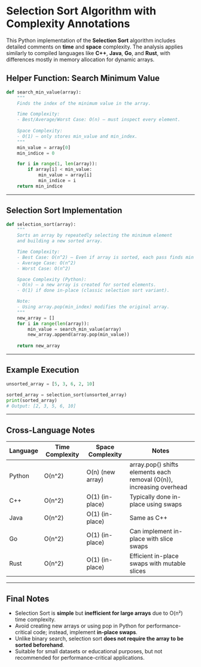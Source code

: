 # Selection Sort Algorithm with Complexity Annotations

This Python implementation of the **Selection Sort** algorithm includes detailed comments on **time** and **space** complexity. The analysis applies similarly to compiled languages like **C++**, **Java**, **Go**, and **Rust**, with differences mostly in memory allocation for dynamic arrays.

## Helper Function: Search Minimum Value

```python
def search_min_value(array):
    """
    Finds the index of the minimum value in the array.

    Time Complexity:
    - Best/Average/Worst Case: O(n) — must inspect every element.
    
    Space Complexity:
    - O(1) — only stores min_value and min_index.
    """
    min_value = array[0]
    min_indice = 0

    for i in range(1, len(array)):
        if array[i] < min_value:
            min_value = array[i]
            min_indice = i
    return min_indice
```

---

## Selection Sort Implementation

```python
def selection_sort(array):
    """
    Sorts an array by repeatedly selecting the minimum element
    and building a new sorted array.

    Time Complexity:
    - Best Case: O(n^2) — Even if array is sorted, each pass finds min value.
    - Average Case: O(n^2)
    - Worst Case: O(n^2)

    Space Complexity (Python):
    - O(n) — a new array is created for sorted elements.
    - O(1) if done in-place (classic selection sort variant).

    Note:
    - Using array.pop(min_index) modifies the original array.
    """
    new_array = []
    for i in range(len(array)):
        min_value = search_min_value(array)
        new_array.append(array.pop(min_value))
    
    return new_array
```

---

## Example Execution

```python
unsorted_array = [5, 3, 6, 2, 10]

sorted_array = selection_sort(unsorted_array)
print(sorted_array)
# Output: [2, 3, 5, 6, 10]
```

---

## Cross-Language Notes

| Language | Time Complexity | Space Complexity | Notes                                                                |
| -------- | --------------- | ---------------- | -------------------------------------------------------------------- |
| Python   | O(n^2)          | O(n) (new array) | array.pop() shifts elements each removal (O(n)), increasing overhead |
| C++      | O(n^2)          | O(1) (in-place)  | Typically done in-place using swaps                                  |
| Java     | O(n^2)          | O(1) (in-place)  | Same as C++                                                          |
| Go       | O(n^2)          | O(1) (in-place)  | Can implement in-place with slice swaps                              |
| Rust     | O(n^2)          | O(1) (in-place)  | Efficient in-place swaps with mutable slices                         |

---

## Final Notes

* Selection Sort is **simple** but **inefficient for large arrays** due to O(n²) time complexity.
* Avoid creating new arrays or using pop in Python for performance-critical code; instead, implement **in-place swaps**.
* Unlike binary search, selection sort **does not require the array to be sorted beforehand**.
* Suitable for small datasets or educational purposes, but not recommended for performance-critical applications.
